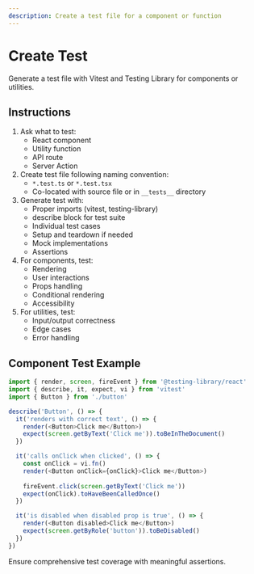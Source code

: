 ```yaml
---
description: Create a test file for a component or function
---
```


# Create Test

Generate a test file with Vitest and Testing Library for components or utilities.

## Instructions

1. Ask what to test:
   - React component
   - Utility function
   - API route
   - Server Action
2. Create test file following naming convention:
   - `*.test.ts` or `*.test.tsx`
   - Co-located with source file or in `__tests__` directory
3. Generate test with:
   - Proper imports (vitest, testing-library)
   - describe block for test suite
   - Individual test cases
   - Setup and teardown if needed
   - Mock implementations
   - Assertions
4. For components, test:
   - Rendering
   - User interactions
   - Props handling
   - Conditional rendering
   - Accessibility
5. For utilities, test:
   - Input/output correctness
   - Edge cases
   - Error handling

## Component Test Example

```typescript
import { render, screen, fireEvent } from '@testing-library/react'
import { describe, it, expect, vi } from 'vitest'
import { Button } from './button'

describe('Button', () => {
  it('renders with correct text', () => {
    render(<Button>Click me</Button>)
    expect(screen.getByText('Click me')).toBeInTheDocument()
  })

  it('calls onClick when clicked', () => {
    const onClick = vi.fn()
    render(<Button onClick={onClick}>Click me</Button>)
    
    fireEvent.click(screen.getByText('Click me'))
    expect(onClick).toHaveBeenCalledOnce()
  })

  it('is disabled when disabled prop is true', () => {
    render(<Button disabled>Click me</Button>)
    expect(screen.getByRole('button')).toBeDisabled()
  })
})
```

Ensure comprehensive test coverage with meaningful assertions.
